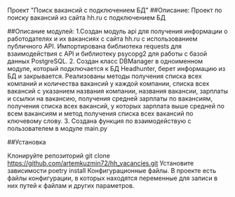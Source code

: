 Проект "Поиск вакансий с подключением БД"
##Описание: Проект по поиску вакансий из сайта hh.ru с подключением БД

##Описание модулей:
1.Создан модуль api для получения информации о работодателях и их вакансиях с сайта hh.ru с использованием публичного API. Импортирована библиотека requests для взаимодействия с API и библиотеку psycopg2 для работы с базой данных PostgreSQL. 
2. Создан класс DBManager в одноименном модуле, который подключается к БД Headhunter, берет информацию из БД и закрывается. Реализованы методы получения списка всех компаний и количества вакансий у каждой компании, списка всех вакансий с указанием названия компании, названия вакансии, зарплаты и ссылки на вакансию, получения средней зарплаты по вакансиям, получения списка всех вакансий, у которых зарплата выше средней по всем вакансиям и метод получения списка всех вакансий по ключевому слову. 
3. Создана функция по взаимодействую с пользователем в модуле main.py

##Установка

Клонируйте репозиторий git clone https://github.com/artemkuzmin72/hh_vacancies.git
Установите зависимости poetry install
Конфигурационные файлы. В проекте есть файлы конфигурации, в которых находятся переменные для записи в них путей к файлам и других параметров.
